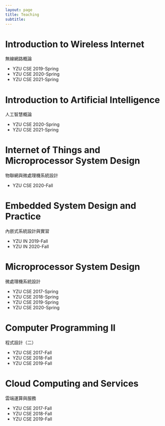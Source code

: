 ```yaml
---
layout: page
title: Teaching
subtitle:
---
```


# Introduction to Wireless Internet
無線網路概論
- YZU CSE 2019-Spring
- YZU CSE 2020-Spring
- YZU CSE 2021-Spring

# Introduction to Artificial Intelligence
人工智慧概論
- YZU CSE 2020-Spring
- YZU CSE 2021-Spring

# Internet of Things and Microprocessor System Design
物聯網與微處理機系統設計
- YZU CSE 2020-Fall

# Embedded System Design and Practice
內嵌式系統設計與實習
- YZU IN 2019-Fall
- YZU IN 2020-Fall

# Microprocessor System Design
微處理機系統設計
- YZU CSE 2017-Spring
- YZU CSE 2018-Spring
- YZU CSE 2019-Spring
- YZU CSE 2020-Spring

# Computer Programming II
程式設計（二）
- YZU CSE 2017-Fall
- YZU CSE 2018-Fall
- YZU CSE 2019-Fall

# Cloud Computing and Services
雲端運算與服務
- YZU CSE 2017-Fall
- YZU CSE 2018-Fall
- YZU CSE 2019-Fall
